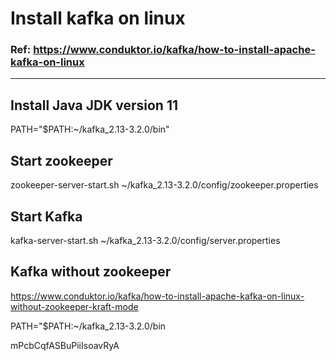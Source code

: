 # Install kafka on linux
### Ref: https://www.conduktor.io/kafka/how-to-install-apache-kafka-on-linux
***
## Install Java JDK version 11


PATH="$PATH:~/kafka_2.13-3.2.0/bin"
## Start zookeeper
zookeeper-server-start.sh ~/kafka_2.13-3.2.0/config/zookeeper.properties

## Start Kafka
kafka-server-start.sh ~/kafka_2.13-3.2.0/config/server.properties

## Kafka without zookeeper
https://www.conduktor.io/kafka/how-to-install-apache-kafka-on-linux-without-zookeeper-kraft-mode

PATH="$PATH:~/kafka_2.13-3.2.0/bin

mPcbCqfASBuPiiIsoavRyA 

